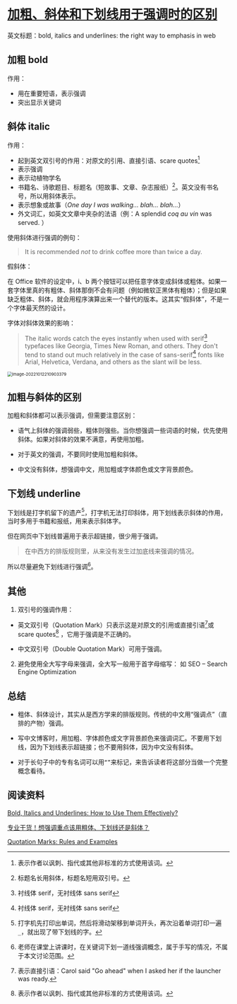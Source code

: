 # [加粗、斜体和下划线用于强调时的区别](https://github.com/yeshiqing/Blog/issues/9)

英文标题：bold, italics and underlines: the right way to emphasis in web

## 加粗 bold

作用：

- 用在重要短语，表示强调
- 突出显示关键词

## 斜体 italic

作用：

- 起到英文双引号的作用：对原文的引用、直接引语、scare quotes[^5]
- 表示强调
- 表示动植物学名
- 书籍名、诗歌题目、标题名（短故事、文章、杂志报纸）[^3]。英文没有书名号，所以用斜体表示。
- 表示想象或故事（*One day I was walking… blah… blah…*）
- 外文词汇，如英文文章中夹杂的法语（例：A splendid *coq au vin* was served. ）

使用斜体进行强调的例句：

> It is recommended *not* to drink coffee more than twice a day.

假斜体：

在 Office 软件的设定中，i、b 两个按钮可以把任意字体变成斜体或粗体。如果一套字体里真的有粗体、斜体那倒不会有问题（例如微软正黑体有粗体）；但是如果缺乏粗体、斜体，就会用程序演算出来一个替代的版本。这其实“假斜体”，不是一个字体最天然的设计。

字体对斜体效果的影响：

> The italic words catch the eyes instantly when used with serif[^6] typefaces like Georgia, Times New Roman, and others. They don't tend to stand out much relatively in the case of sans-serif[^6] fonts like Arial, Helvetica, Verdana, and others as the slant will be less.

<img src="https://wx4.sinaimg.cn/large/6cdfff77gy1h72t7x1ihhj20n105fwf8.jpg" alt="image-20221012210903379" style="zoom:67%;" />

## 加粗与斜体的区别

加粗和斜体都可以表示强调，但需要注意区别：

- 语气上斜体的强调弱些，粗体则强些。当你想强调一些词语的时候，优先使用斜体。如果对斜体的效果不满意，再使用加粗。

- 对于英文的强调，不要同时使用加粗和斜体。

- 中文没有斜体，想强调中文，用加粗或字体颜色或文字背景颜色。

## 下划线 underline

下划线是打字机留下的遗产[^1]，打字机无法打印斜体，用下划线表示斜体的作用，当时多用于书籍和报纸，用来表示斜体字。

但在网页中下划线普遍用于表示超链接，很少用于强调。

>在中西方的排版规则里，从来没有发生过加底线来强调的情况。

所以尽量避免下划线进行强调[^2]。

## 其他

1. 双引号的强调作用：

- 英文双引号（Quotation Mark）只表示这是对原文的引用或直接引语[^4]或 scare quotes[^5] ，它用于强调是不正确的。

- 中文双引号（Double Quotation Mark）可用于强调。

2. 避免使用全大写字母来强调，全大写一般用于首字母缩写：
    如 SEO – Search Engine Optimization

## 总结

- 粗体、斜体设计，其实从是西方学来的排版规则。传统的中文用“强调点”（直排的产物）强调。

- 写中文博客时，用加粗、字体颜色或文字背景颜色来强调词汇。不要用下划线，因为下划线表示超链接；也不要用斜体，因为中文没有斜体。

- 对于长句子中的专有名词可以用`“”`来标记，来告诉读者将这部分当做一个完整概念看待。

## 阅读资料

[Bold, Italics and Underlines: How to Use Them Effectively?](https://blog.velocitymedia.agency/bold-italics-and-underlines-how-to-use-them-effectively)

[专业干货！想强调重点该用粗体、下划线还是斜体？](https://www.uisdc.com/bold-underline-italic-fonts)

[Quotation Marks: Rules and Examples](https://www.grammarly.com/blog/quotation-marks/)

[^1]: 打字机先打印出单词，然后将滑动架移到单词开头，再次沿着单词打印一遍`_`，就出现了带下划线的字。
[^2]: 老师在课堂上讲课时，在关键词下划一道线强调概念，属于手写的情况，不属于本文讨论范围。
[^3]: 标题名长用斜体，标题名短用双引号。
[^4]: 表示直接引语：Carol said "Go ahead" when I asked her if the launcher was ready.
[^5]: 表示作者以讽刺、指代或其他非标准的方式使用该词。
[^6]: 衬线体 serif，无衬线体 sans serif
